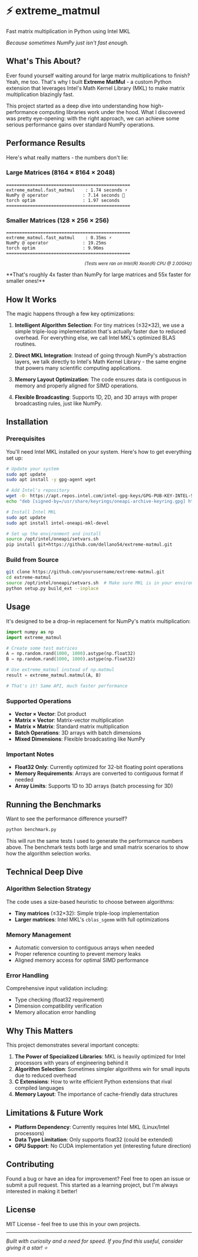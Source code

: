 # ⚡ extreme_matmul
Fast matrix multiplication in Python using Intel MKL

*Because sometimes NumPy just isn't fast enough.*

## What's This About?

Ever found yourself waiting around for large matrix multiplications to finish? Yeah, me too. That's why I built **Extreme MatMul** - a custom Python extension that leverages Intel's Math Kernel Library (MKL) to make matrix multiplication blazingly fast.

This project started as a deep dive into understanding how high-performance computing libraries work under the hood. What I discovered was pretty eye-opening: with the right approach, we can achieve some serious performance gains over standard NumPy operations.

## Performance Results

Here's what really matters - the numbers don't lie:

### Large Matrices (8164 × 8164 × 2048)
```
===============================================
extreme_matmul.fast_matmul    : 1.74 seconds ⚡
NumPy @ operator             : 7.14 seconds 🐌
torch optim                  : 1.97 seconds
===============================================
```

### Smaller Matrices (128 × 256 × 256)
```
===============================================
extreme_matmul.fast_matmul    : 0.35ms ⚡
NumPy @ operator             : 19.25ms
torch optim                  : 9.96ms
===============================================

```
<p align="right"><small><i>(Tests were ran on Intel(R) Xeon(R) CPU @ 2.00GHz)</i></small></p>
**That's roughly 4x faster than NumPy for large matrices and 55x faster for smaller ones!**


## How It Works

The magic happens through a few key optimizations:

1. **Intelligent Algorithm Selection**: For tiny matrices (≤32×32), we use a simple triple-loop implementation that's actually faster due to reduced overhead. For everything else, we call Intel MKL's optimized BLAS routines.

2. **Direct MKL Integration**: Instead of going through NumPy's abstraction layers, we talk directly to Intel's Math Kernel Library - the same engine that powers many scientific computing applications.

3. **Memory Layout Optimization**: The code ensures data is contiguous in memory and properly aligned for SIMD operations.

4. **Flexible Broadcasting**: Supports 1D, 2D, and 3D arrays with proper broadcasting rules, just like NumPy.

## Installation

### Prerequisites
You'll need Intel MKL installed on your system. Here's how to get everything set up:

```bash
# Update your system
sudo apt update
sudo apt install -y gpg-agent wget

# Add Intel's repository
wget -O- https://apt.repos.intel.com/intel-gpg-keys/GPG-PUB-KEY-INTEL-SW-PRODUCTS.PUB | gpg --dearmor | sudo tee /usr/share/keyrings/oneapi-archive-keyring.gpg > /dev/null
echo "deb [signed-by=/usr/share/keyrings/oneapi-archive-keyring.gpg] https://apt.repos.intel.com/oneapi all main" | sudo tee /etc/apt/sources.list.d/oneAPI.list

# Install Intel MKL
sudo apt update
sudo apt install intel-oneapi-mkl-devel

# Set up the environment and install
source /opt/intel/oneapi/setvars.sh
pip install git+https://github.com/dellano54/extreme-matmul.git
```

### Build from Source
```bash
git clone https://github.com/yourusername/extreme-matmul.git
cd extreme-matmul
source /opt/intel/oneapi/setvars.sh  # Make sure MKL is in your environment
python setup.py build_ext --inplace
```

## Usage

It's designed to be a drop-in replacement for NumPy's matrix multiplication:

```python
import numpy as np
import extreme_matmul

# Create some test matrices
A = np.random.rand(1000, 1000).astype(np.float32)
B = np.random.rand(1000, 1000).astype(np.float32)

# Use extreme_matmul instead of np.matmul
result = extreme_matmul.matmul(A, B)

# That's it! Same API, much faster performance
```

### Supported Operations

- **Vector × Vector**: Dot product
- **Matrix × Vector**: Matrix-vector multiplication  
- **Matrix × Matrix**: Standard matrix multiplication
- **Batch Operations**: 3D arrays with batch dimensions
- **Mixed Dimensions**: Flexible broadcasting like NumPy

### Important Notes

- **Float32 Only**: Currently optimized for 32-bit floating point operations
- **Memory Requirements**: Arrays are converted to contiguous format if needed
- **Array Limits**: Supports 1D to 3D arrays (batch processing for 3D)

## Running the Benchmarks

Want to see the performance difference yourself?

```python
python benchmark.py
```

This will run the same tests I used to generate the performance numbers above. The benchmark tests both large and small matrix scenarios to show how the algorithm selection works.

## Technical Deep Dive

### Algorithm Selection Strategy
The code uses a size-based heuristic to choose between algorithms:
- **Tiny matrices** (≤32×32): Simple triple-loop implementation
- **Larger matrices**: Intel MKL's `cblas_sgemm` with full optimizations

### Memory Management
- Automatic conversion to contiguous arrays when needed
- Proper reference counting to prevent memory leaks
- Aligned memory access for optimal SIMD performance

### Error Handling
Comprehensive input validation including:
- Type checking (float32 requirement)
- Dimension compatibility verification
- Memory allocation error handling

## Why This Matters

This project demonstrates several important concepts:

1. **The Power of Specialized Libraries**: MKL is heavily optimized for Intel processors with years of engineering behind it
2. **Algorithm Selection**: Sometimes simpler algorithms win for small inputs due to reduced overhead
3. **C Extensions**: How to write efficient Python extensions that rival compiled languages
4. **Memory Layout**: The importance of cache-friendly data structures

## Limitations & Future Work

- **Platform Dependency**: Currently requires Intel MKL (Linux/Intel processors)
- **Data Type Limitation**: Only supports float32 (could be extended)
- **GPU Support**: No CUDA implementation yet (interesting future direction)

## Contributing

Found a bug or have an idea for improvement? Feel free to open an issue or submit a pull request. This started as a learning project, but I'm always interested in making it better!

## License

MIT License - feel free to use this in your own projects.

---

*Built with curiosity and a need for speed. If you find this useful, consider giving it a star! ⭐*
